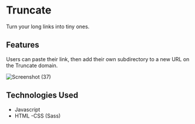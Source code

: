 # Truncate
Turn your long links into tiny ones.

## Features

Users can paste their link, then add their own subdirectory to a new URL on the Truncate domain.

![Screenshot (37)](https://user-images.githubusercontent.com/92265640/147632369-d8c86f05-997e-4671-9f4a-711996db05b7.png)



## Technologies Used
- Javascript
- HTML
-CSS (Sass)
